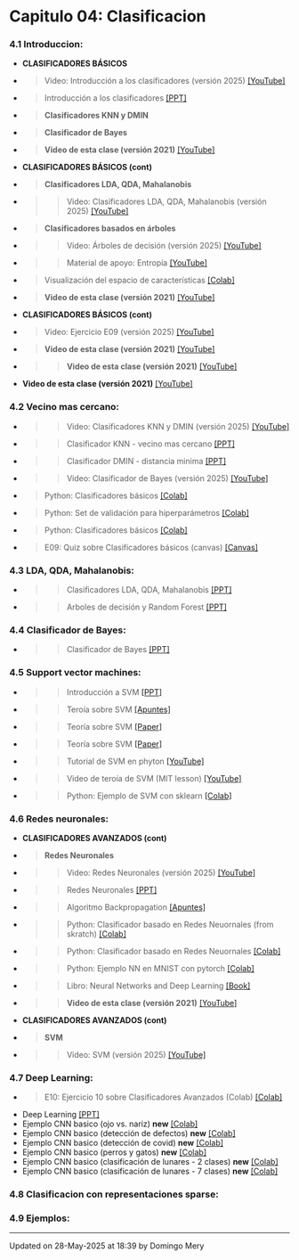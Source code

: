 
# Capitulo 04: Clasificacion
### 4.1 Introduccion:
* **CLASIFICADORES BÁSICOS** 
* > Video: Introducción a los clasificadores (versión 2025) [[YouTube]](https://youtu.be/z8NMm4FtDCs)
* > Introducción a los clasificadores [[PPT]](https://github.com/domingomery/patrones/blob/master/clases/Cap04_Clasificacion/presentations/PAT04_intro.pptx)
* > **Clasificadores KNN y DMIN** 
* > **Clasificador de Bayes** 
* > **Video de esta clase (versión 2021)** [[YouTube]](https://youtu.be/OYrI_O7n5mE)
* **CLASIFICADORES BÁSICOS (cont)** 
* > **Clasificadores LDA, QDA, Mahalanobis** 
* >> Video: Clasificadores LDA, QDA, Mahalanobis (versión 2025) [[YouTube]](https://youtu.be/al1DDy3FNU4)
* > **Clasificadores basados en árboles** 
* >> Video: Árboles de decisión (versión 2025) [[YouTube]](https://youtu.be/iZ8LWkguXMw)
* >> Material de apoyo: Entropía [[YouTube]](https://youtu.be/9r7FIXEAGvs)
* > Visualización del espacio de características [[Colab]](https://drive.google.com/file/d/1BnBLAYW-3DLT1KAbD-0x2Mx3hN4nJbA4)
* > **Video de esta clase (versión 2021)** [[YouTube]](https://youtu.be/6nW43kyZUhY)
* **CLASIFICADORES BÁSICOS (cont)** 
* > Video: Ejercicio E09 (versión 2025) [[YouTube]](https://youtu.be/bhvbD-l_do4)
* > **Video de esta clase (versión 2021)** [[YouTube]](https://youtu.be/gMUjrOFHYGQ)
* >> **Video de esta clase (versión 2021)** [[YouTube]](https://youtu.be/4iE5QzmR7V4)
* **Video de esta clase (versión 2021)** [[YouTube]](https://youtu.be/HheWr3LVta4)
### 4.2 Vecino mas cercano:
* >> Video: Clasificadores KNN y DMIN (versión 2025) [[YouTube]](https://youtu.be/m0sgPCB3zu4)
* >> Clasificador KNN - vecino mas cercano [[PPT]](https://github.com/domingomery/patrones/blob/master/clases/Cap04_Clasificacion/presentations/PAT04_KNN.pptx)
* >> Clasificador DMIN - distancia minima [[PPT]](https://github.com/domingomery/patrones/blob/master/clases/Cap04_Clasificacion/presentations/PAT04_dmin.pptx)
* >> Video: Clasificador de Bayes (versión 2025) [[YouTube]](https://youtu.be/9e3wtvQ_Jy8)
* > Python: Clasificadores básicos [[Colab]](https://drive.google.com/file/d/1ccTejI5h7rGcLzHhnQiRAmZ4g3US6Cya/view?usp=sharing)
* > Python: Set de validación para hiperparámetros [[Colab]](https://drive.google.com/file/d/1xIaz5MQgA3F1-vsr5aF0vXo2uqxigm0I)
* > Python: Clasificadores básicos [[Colab]](https://drive.google.com/file/d/1ccTejI5h7rGcLzHhnQiRAmZ4g3US6Cya/view?usp=sharing)
* > E09: Quiz sobre Clasificadores básicos (canvas) [[Canvas]](https://cursos.canvas.uc.cl/courses/82169/assignments)
### 4.3 LDA, QDA, Mahalanobis:
* >> Clasificadores LDA, QDA, Mahalanobis [[PPT]](https://github.com/domingomery/patrones/blob/master/clases/Cap04_Clasificacion/presentations/PAT04_LDA.pptx)
* >> Arboles de decisión y Random Forest [[PPT]](https://github.com/domingomery/patrones/blob/master/clases/Cap04_Clasificacion/presentations/PAT04_Trees.pptx)
### 4.4 Clasificador de Bayes:
* >> Clasificador de Bayes [[PPT]](https://github.com/domingomery/patrones/blob/master/clases/Cap04_Clasificacion/presentations/PAT04_Bayes.pptx)
### 4.5 Support vector machines:
* >> Introducción a SVM [[PPT]](https://github.com/domingomery/patrones/blob/master/clases/Cap04_Clasificacion/presentations/PAT04_SVM.pptx)
* >> Teroía sobre SVM [[Apuntes]](https://github.com/domingomery/patrones/blob/master/clases/Cap04_Clasificacion/presentations/PAT04_SVM_new.pdf)
* >> Teoría sobre SVM [[Paper]](https://github.com/domingomery/patrones/blob/master/clases/Cap04_Clasificacion/presentations/PAT04_SVM_Theory.pdf)
* >> Teoría sobre SVM [[Paper]](https://github.com/domingomery/patrones/blob/master/clases/Cap04_Clasificacion/papers/PAT04_SupportVectorMachines.pdf)
* >> Tutorial de SVM en phyton [[YouTube]](https://www.youtube.com/watch?v=N1vOgolbjSc)
* >> Video de teroía de SVM (MIT lesson) [[YouTube]](https://www.youtube.com/watch?v=_PwhiWxHK8o)
* >> Python: Ejemplo de SVM con sklearn [[Colab]](https://drive.google.com/file/d/1y26nAEUEiiahHx92_jAMrBWipwFZ5BSP)
### 4.6 Redes neuronales:
* **CLASIFICADORES AVANZADOS (cont)** 
* > **Redes Neuronales** 
* >> Video: Redes Neuronales (versión 2025) [[YouTube]](https://youtu.be/McnBWVyeA6E)
* >> Redes Neuronales [[PPT]](https://github.com/domingomery/patrones/blob/master/clases/Cap04_Clasificacion/presentations/PAT04_NeuralNetworks.pptx)
* >> Algoritmo Backpropagation [[Apuntes]](https://github.com/domingomery/patrones/blob/master/clases/Cap04_Clasificacion/presentations/PAT04_BackPropagation.pdf)
* >> Python: Clasificador basado en Redes Neuornales (from skratch) [[Colab]](https://drive.google.com/file/d/1Y4FYNh4thmTSxDv66tQy7bUm754x8GdN/view?usp=sharing)
* >> Python: Clasificador basado en Redes Neuornales [[Colab]](https://drive.google.com/file/d/1p0aN_-DAc5FoYO5LvIMrWVDe7C4RKTTr/view?usp=sharing)
* >> Python: Ejemplo NN en MNIST con pytorch [[Colab]](https://drive.google.com/file/d/15G9Xm0Pz4g3fXlgqnVqCEpzdqv6ghItN)
* >> Libro: Neural Networks and Deep Learning [[Book]](https://link.springer.com/book/10.1007%2F978-3-319-94463-0)
* >> **Video de esta clase (versión 2021)** [[YouTube]](https://youtu.be/GlMKLvTJ1e0)
* **CLASIFICADORES AVANZADOS (cont)** 
* > **SVM** 
* >> Video: SVM (versión 2025) [[YouTube]]()
### 4.7 Deep Learning:
* > E10: Ejercicio 10 sobre Clasificadores Avanzados (Colab) [[Colab]](https://colab.research.google.com/drive/1sOICLV4OB3cyfSL1v1zW6gMkReYmLRdV?usp=sharing)
* Deep Learning [[PPT]](https://github.com/domingomery/patrones/blob/master/clases/Cap04_Clasificacion/presentations/PAT04_DeepLearning.pptx)
* Ejemplo CNN basico (ojo vs. nariz) **new** [[Colab]](https://drive.google.com/file/d/1zXkffKtspfIrLIdxLeEGx0uxeSnyd0B-/view)
* Ejemplo CNN basico (detección de defectos) **new** [[Colab]](https://drive.google.com/file/d/1g5hjIdQW0q-xH6g0a2uCaRTET0ngEIyi)
* Ejemplo CNN basico (detección de covid) **new** [[Colab]](https://drive.google.com/file/d/1w1TzZQaN7d3CyfAV7fUklRXdSPTv3Dfh)
* Ejemplo CNN basico (perros y gatos) **new** [[Colab]](https://drive.google.com/file/d/1SfwPxAV46KrFOIs0546fSSIKgEwPXYCO)
* Ejemplo CNN basico (clasificación de lunares - 2 clases) **new** [[Colab]](https://drive.google.com/file/d/1wvbWbDkdIyJ_JW9OcloE-s4dH5OH6knd)
* Ejemplo CNN basico (clasificación de lunares - 7 clases) **new** [[Colab]](https://drive.google.com/file/d/1E5IvgFQK_IJd08CjEgp-fISF6jOklDYS)
### 4.8 Clasificacion con representaciones sparse:
### 4.9 Ejemplos:
---


Updated on 28-May-2025 at 18:39 by Domingo Mery
